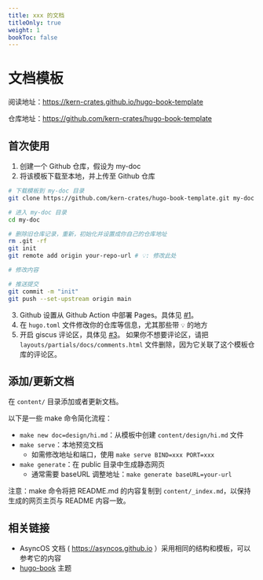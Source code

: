 ```yaml
---
title: xxx 的文档
titleOnly: true
weight: 1
bookToc: false
---
```


# 文档模板

阅读地址：<https://kern-crates.github.io/hugo-book-template>

仓库地址：<https://github.com/kern-crates/hugo-book-template>

## 首次使用

1. 创建一个 Github 仓库，假设为 my-doc
2. 将该模板下载至本地，并上传至 Github 仓库

```bash
# 下载模板到 my-doc 目录
git clone https://github.com/kern-crates/hugo-book-template.git my-doc

# 进入 my-doc 目录
cd my-doc

# 删除旧仓库记录，重新，初始化并设置成你自己的仓库地址
rm .git -rf
git init
git remote add origin your-repo-url # 💡: 修改此处

# 修改内容

# 推送提交
git commit -m "init"
git push --set-upstream origin main
```

3. Github 设置从 Github Action 中部署 Pages。具体见 [#1](https://github.com/kern-crates/hugo-book-template/issues/1)。
4. 在 `hugo.toml` 文件修改你的仓库等信息，尤其那些带 `💡` 的地方
5. 开启 giscus 评论区，具体见 [#3](https://github.com/kern-crates/hugo-book-template/issues/3)。
   如果你不想要评论区，请把 `layouts/partials/docs/comments.html`
   文件删除，因为它关联了这个模板仓库的评论区。

## 添加/更新文档

在 `content/` 目录添加或者更新文档。

以下是一些 make 命令简化流程：

* `make new doc=design/hi.md`：从模板中创建 `content/design/hi.md` 文件
* `make serve`：本地预览文档
  * 如需修改地址和端口，使用 `make serve BIND=xxx PORT=xxx`
* `make generate`：在 public 目录中生成静态网页
  * 通常需要 baseURL 调整地址：`make generate baseURL=your-url`

注意：make 命令将把 README.md 的内容复制到 `content/_index.md`，以保持生成的网页主页与 README 内容一致。

## 相关链接

* AsyncOS 文档 ( <https://asyncos.github.io> ）采用相同的结构和模板，可以参考它的内容
* [hugo-book](https://github.com/alex-shpak/hugo-book) 主题
